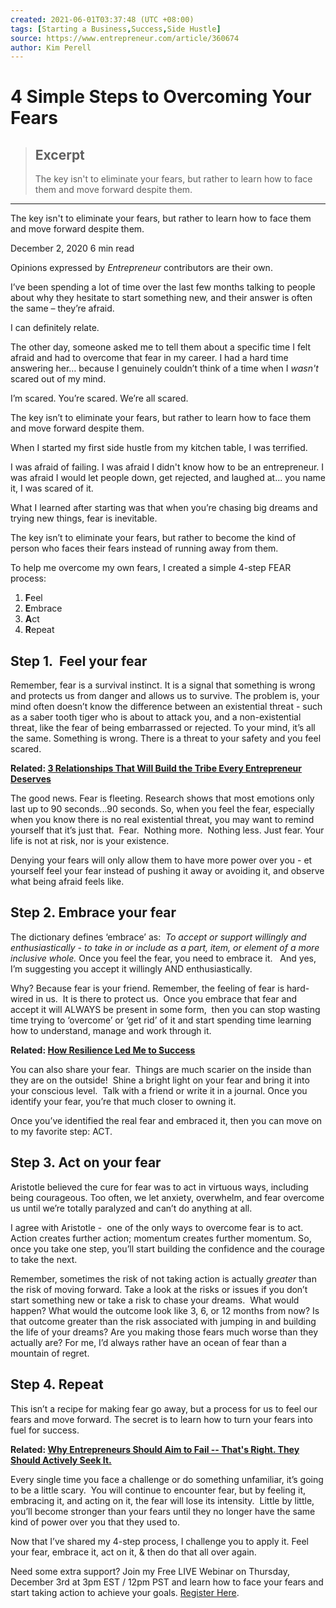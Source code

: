 ```yaml
---
created: 2021-06-01T03:37:48 (UTC +08:00)
tags: [Starting a Business,Success,Side Hustle]
source: https://www.entrepreneur.com/article/360674
author: Kim Perell
---
```


# 4 Simple Steps to Overcoming Your Fears

> ## Excerpt
> The key isn't to eliminate your fears, but rather to learn how to face them and move forward despite them.

---
The key isn't to eliminate your fears, but rather to learn how to face them and move forward despite them.

December 2, 2020 6 min read

Opinions expressed by _Entrepreneur_ contributors are their own.

I’ve been spending a lot of time over the last few months talking to people about why they hesitate to start something new, and their answer is often the same – they’re afraid.

I can definitely relate.

The other day, someone asked me to tell them about a specific time I felt afraid and had to overcome that fear in my career. I had a hard time answering her… because I genuinely couldn’t think of a time when I _wasn't_ scared out of my mind.

I’m scared. You’re scared. We’re all scared.

The key isn’t to eliminate your fears, but rather to learn how to face them and move forward despite them.

When I started my first side hustle from my kitchen table, I was terrified. 

I was afraid of failing. I was afraid I didn't know how to be an entrepreneur. I was afraid I would let people down, get rejected, and laughed at... you name it, I was scared of it.

What I learned after starting was that when you’re chasing big dreams and trying new things, fear is inevitable.

The key isn’t to eliminate your fears, but rather to become the kind of person who faces their fears instead of running away from them.

To help me overcome my own fears, I created a simple 4-step FEAR process:

1.  **F**eel
2.  **E**mbrace
3.  **A**ct
4.  **R**epeat

## Step 1.  Feel your fear

Remember, fear is a survival instinct. It is a signal that something is wrong and protects us from danger and allows us to survive. The problem is, your mind often doesn’t know the difference between an existential threat - such as a saber tooth tiger who is about to attack you, and a non-existential threat, like the fear of being embarrassed or rejected. To your mind, it’s all the same. Something is wrong. There is a threat to your safety and you feel scared.  

**Related: [3 Relationships That Will Build the Tribe Every Entrepreneur Deserves](https://www.entrepreneur.com/article/306000)**

The good news. Fear is fleeting. Research shows that most emotions only last up to 90 seconds...90 seconds. So, when you feel the fear, especially when you know there is no real existential threat, you may want to remind yourself that it’s just that.  Fear.  Nothing more.  Nothing less. Just fear. Your life is not at risk, nor is your existence.

Denying your fears will only allow them to have more power over you - et yourself feel your fear instead of pushing it away or avoiding it, and observe what being afraid feels like.

## Step 2. Embrace your fear

The dictionary defines ‘embrace’ as:  _To accept or support willingly and enthusiastically - to take in or include as a part, item, or element of a more inclusive whole._ Once you feel the fear, you need to embrace it.   And yes, I’m suggesting you accept it willingly AND enthusiastically. 

Why? Because fear is your friend. Remember, the feeling of fear is hard-wired in us.  It is there to protect us.  Once you embrace that fear and accept it will ALWAYS be present in some form,  then you can stop wasting time trying to ‘overcome’ or ‘get rid’ of it and start spending time learning how to understand, manage and work through it. 

**Related: [How Resilience Led Me to Success](https://www.entrepreneur.com/article/302239)**

You can also share your fear.  Things are much scarier on the inside than they are on the outside!  Shine a bright light on your fear and bring it into your conscious level.  Talk with a friend or write it in a journal. Once you identify your fear, you’re that much closer to owning it.

Once you’ve identified the real fear and embraced it, then you can move on to my favorite step: ACT. 

## Step 3. Act on your fear

Aristotle believed the cure for fear was to act in virtuous ways, including being courageous. Too often, we let anxiety, overwhelm, and fear overcome us until we’re totally paralyzed and can’t do anything at all.

I agree with Aristotle -  one of the only ways to overcome fear is to act.  Action creates further action; momentum creates further momentum. So, once you take one step, you’ll start building the confidence and the courage to take the next. 

Remember, sometimes the risk of not taking action is actually _greater_ than the risk of moving forward. Take a look at the risks or issues if you don’t start something new or take a risk to chase your dreams.  What would happen? What would the outcome look like 3, 6, or 12 months from now? Is that outcome greater than the risk associated with jumping in and building the life of your dreams? Are you making those fears much worse than they actually are? For me, I’d always rather have an ocean of fear than a mountain of regret.

## Step 4. Repeat

This isn’t a recipe for making fear go away, but a process for us to feel our fears and move forward. The secret is to learn how to turn your fears into fuel for success. 

**Related: [Why Entrepreneurs Should Aim to Fail -- That's Right. They Should Actively Seek It.](https://www.entrepreneur.com/article/295900)**

Every single time you face a challenge or do something unfamiliar, it’s going to be a little scary.  You will continue to encounter fear, but by feeling it, embracing it, and acting on it, the fear will lose its intensity.  Little by little, you’ll become stronger than your fears until they no longer have the same kind of power over you that they used to.

Now that I’ve shared my 4-step process, I challenge you to apply it. Feel your fear, embrace it, act on it, & then do that all over again.

Need some extra support? Join my Free LIVE Webinar on Thursday, December 3rd at 3pm EST / 12pm PST and learn how to face your fears and start taking action to achieve your goals. [Register Here](https://register.gotowebinar.com/register/3092313092376909068?source=Editorial).
